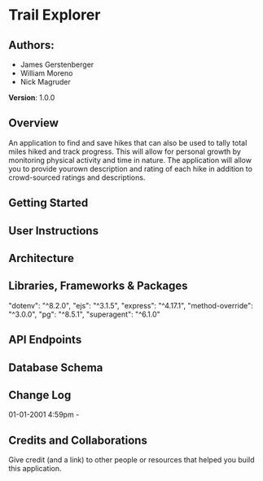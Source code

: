 # Trail Explorer

## Authors:
* James Gerstenberger
* William Moreno
* Nick Magruder

**Version**: 1.0.0

## Overview
An application to find and save hikes that can also be used to tally total miles hiked and track progress. This will allow for personal growth by monitoring physical activity and time in nature. The application will allow you to provide yourown description and rating of each hike in addition to crowd-sourced ratings and descriptions.

## Getting Started
<!-- What are the steps that a user must take in order to build this app on their own machine and get it running? -->

## User Instructions

## Architecture
<!-- Provide a detailed description of the application design. What technologies (languages, libraries, etc) you're using, and any other relevant design information. -->

## Libraries, Frameworks & Packages
  "dotenv": "^8.2.0",
  "ejs": "^3.1.5",
  "express": "^4.17.1",
  "method-override": "^3.0.0",
  "pg": "^8.5.1",
  "superagent": "^6.1.0"

## API Endpoints

## Database Schema

## Change Log
01-01-2001 4:59pm - 

## Credits and Collaborations
Give credit (and a link) to other people or resources that helped you build this application.
